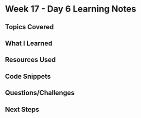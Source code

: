 # Week 17 - Day 6 Learning Notes

## Topics Covered

## What I Learned

## Resources Used

## Code Snippets

## Questions/Challenges

## Next Steps

